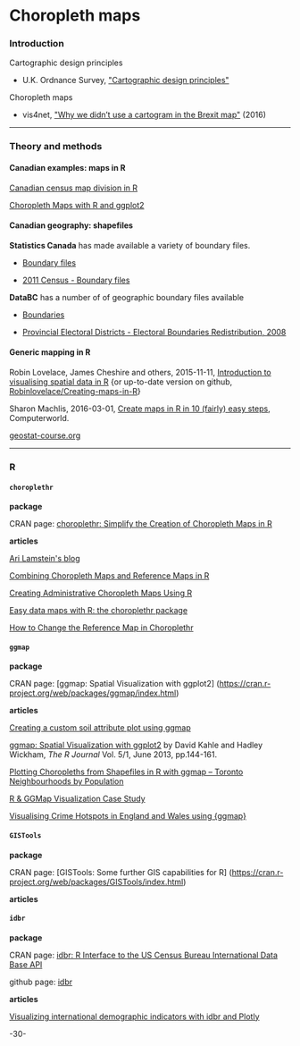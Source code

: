 # Choropleth maps

### Introduction

Cartographic design principles
 
* U.K. Ordnance Survey, ["Cartographic design principles"](https://www.ordnancesurvey.co.uk/resources/carto-design/carto-design-principles.html)

Choropleth maps

* vis4net, ["Why we didn’t use a cartogram in the Brexit map"](http://vis4.net/blog/posts/to-cartogram-or-not-to-cartogram-the-brexit/) (2016)

---
### Theory and methods

#### Canadian examples: maps in R

[Canadian census map division in R](http://www.scriptscoop2.com/t/9bec270a9183/canadian-census-map-division-in-r.html)

[Choropleth Maps with R and ggplot2](http://unconj.ca/blog/choropleth-maps-with-r-and-ggplot2.html)


#### Canadian geography: shapefiles

**Statistics Canada** has made available a variety of boundary files.

* [Boundary files](https://www12.statcan.gc.ca/census-recensement/2011/geo/bound-limit/bound-limit-eng.cfm)

* [2011 Census - Boundary files](https://www12.statcan.gc.ca/census-recensement/2011/geo/bound-limit/bound-limit-2011-eng.cfm)

**DataBC** has a number of of geographic boundary files available

* [Boundaries](https://catalogue.data.gov.bc.ca/dataset?q=iso_topic_string%3A%2Aboundaries%2A)

* [Provincial Electoral Districts - Electoral Boundaries Redistribution, 2008](https://catalogue.data.gov.bc.ca/dataset/provincial-electoral-districts-electoral-boundaries-redistribution-2008)


#### Generic mapping in R

Robin Lovelace, James Cheshire and others, 2015-11-11, [Introduction to visualising spatial data in R](https://cran.r-project.org/doc/contrib/intro-spatial-rl.pdf) {or up-to-date version on github, [Robinlovelace/Creating-maps-in-R](https://github.com/Robinlovelace/Creating-maps-in-R)}

Sharon Machlis, 2016-03-01, [Create maps in R in 10 (fairly) easy steps](http://www.computerworld.com/article/3038270/data-analytics/create-maps-in-r-in-10-fairly-easy-steps.html), Computerworld.

[geostat-course.org](http://geostat-course.org/aggregator/sources/2?page=24&ui=default)

---
### R

#### `choroplethr`

**package**

CRAN page: [choroplethr: Simplify the Creation of Choropleth Maps in R](https://cran.r-project.org/web/packages/choroplethr/index.html)

**articles**

[Ari Lamstein's blog](http://www.arilamstein.com/blog/)

[Combining Choropleth Maps and Reference Maps in R](http://www.arilamstein.com/blog/2015/09/30/combining-choropleth-maps-and-reference-maps-in-r/)

[Creating Administrative Choropleth Maps Using R](https://www.gislounge.com/creating-administrative-maps-using-r/)

[Easy data maps with R: the choroplethr package](http://blog.revolutionanalytics.com/2014/01/easy-data-maps-with-r-the-choroplethr-package-.html)

[How to Change the Reference Map in Choroplethr](http://www.arilamstein.com/blog/2015/10/08/how-to-change-the-reference-map-in-choroplethr/)

#### `ggmap`

**package**

CRAN page: [ggmap: Spatial Visualization with ggplot2]
(https://cran.r-project.org/web/packages/ggmap/index.html)

**articles**

[Creating a custom soil attribute plot using ggmap](http://blog.revolutionanalytics.com/2015/01/creating-a-custom-soil-attribute-plot-using-ggmap.html)

[ggmap: Spatial Visualization with ggplot2](https://journal.r-project.org/archive/2013-1/kahle-wickham.pdf) by David Kahle and Hadley Wickham, _The R Journal_ Vol. 5/1, June 2013, pp.144-161.

[Plotting Choropleths from Shapefiles in R with ggmap – Toronto Neighbourhoods by Population](http://www.r-bloggers.com/plotting-choropleths-from-shapefiles-in-r-with-ggmap-toronto-neighbourhoods-by-population/)

[R & GGMap Visualization Case Study](http://www.r-bloggers.com/r-ggmap-visualization-case-study/)

[Visualising Crime Hotspots in England and Wales using {ggmap}](http://www.r-bloggers.com/visualising-crime-hotspots-in-england-and-wales-using-ggmap-2/)


#### `GISTools`

**package**

CRAN page: [GISTools: Some further GIS capabilities for R]
(https://cran.r-project.org/web/packages/GISTools/index.html)

**articles**

#### `idbr`

**package**

CRAN page: [idbr: R Interface to the US Census Bureau International Data Base API](https://cran.r-project.org/web/packages/idbr/)

github page: [idbr](https://github.com/walkerke/idbr)

**articles**

[Visualizing international demographic indicators with idbr and Plotly](http://walkerke.github.io/2016/01/idbr/)


-30-
